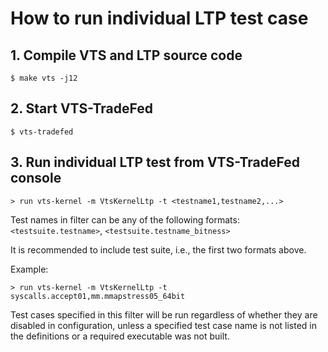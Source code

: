 # How to run individual LTP test case
## 1. Compile VTS and LTP source code
`$ make vts -j12`

## 2. Start VTS-TradeFed
`$ vts-tradefed`

## 3. Run individual LTP test from VTS-TradeFed console
`> run vts-kernel -m VtsKernelLtp -t <testname1,testname2,...>`

Test names in filter can be any of the following formats:
`<testsuite.testname>`, `<testsuite.testname_bitness>`

It is recommended to include test suite, i.e., the first two formats above.

Example:

`> run vts-kernel -m VtsKernelLtp -t syscalls.accept01,mm.mmapstress05_64bit`

Test cases specified in this filter will be run regardless of
whether they are disabled in configuration, unless a specified test case name
is not listed in the definitions or a required executable was not built.
